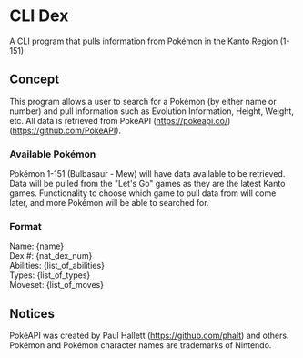 # CLI Dex
A CLI program that pulls information from Pokémon in the Kanto Region (1-151)

## Concept
This program allows a user to search for a Pokémon (by either name or number) and pull information such as Evolution Information, Height, Weight, etc. All data is retrieved from PokéAPI (https://pokeapi.co/) (https://github.com/PokeAPI).

### Available Pokémon
Pokémon 1-151 (Bulbasaur - Mew) will have data available to be retrieved. Data will be pulled from the "Let's Go" games as they are the latest Kanto games. Functionality to choose which game to pull data from will come later, and more Pokémon will be able to searched for.

### Format
Name: {name} <br>
Dex #: {nat_dex_num} <br>
Abilities: {list_of_abilities} <br>
Types: {list_of_types} <br>
Moveset: {list_of_moves}

## Notices
PokéAPI was created by Paul Hallett (https://github.com/phalt) and others. Pokémon and Pokémon character names are trademarks of Nintendo.